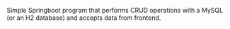 Simple Springboot program that performs CRUD operations with a MySQL (or an H2 database) and accepts data from frontend.